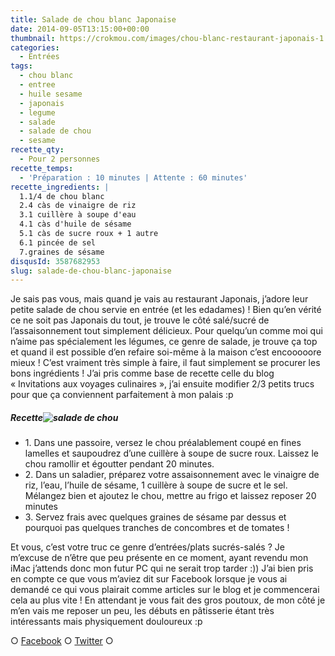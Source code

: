 ```yaml
---
title: Salade de chou blanc Japonaise
date: 2014-09-05T13:15:00+00:00
thumbnail: https://crokmou.com/images/chou-blanc-restaurant-japonais-1.jpg
categories:
  - Entrées
tags:
  - chou blanc
  - entree
  - huile sesame
  - japonais
  - legume
  - salade
  - salade de chou
  - sesame
recette_qty:
  - Pour 2 personnes
recette_temps:
  - 'Préparation : 10 minutes | Attente : 60 minutes'
recette_ingredients: |
  1.1/4 de chou blanc
  2.4 càs de vinaigre de riz
  3.1 cuillère à soupe d'eau
  4.1 càs d'huile de sésame
  5.1 càs de sucre roux + 1 autre
  6.1 pincée de sel
  7.graines de sésame
disqusId: 3587682953
slug: salade-de-chou-blanc-japonaise
---
```


Je sais pas vous, mais quand je vais au restaurant Japonais, j’adore leur petite salade de chou servie en entrée (et les edadames) ! Bien qu’en vérité ce ne soit pas Japonais du tout, je trouve le côté salé/sucré de l’assaisonnement tout simplement délicieux. Pour quelqu’un comme moi qui n’aime pas spécialement les légumes, ce genre de salade, je trouve ça top et quand il est possible d’en refaire soi-même à la maison c’est encooooore mieux ! C’est vraiment très simple à faire, il faut simplement se procurer les bons ingrédients ! J’ai pris comme base de recette celle du blog « Invitations aux voyages culinaires », j’ai ensuite modifier 2/3 petits trucs pour que ça conviennent parfaitement à mon palais :p

##### Recette![salade de chou](http://gbre.cepegra-labs.be/crokmou/wp-content/uploads/2014/09/chou-blanc-restaurant-japonais-300x200.jpg)

* 1\. Dans une passoire, versez le chou préalablement coupé en fines lamelles et saupoudrez d’une cuillère à soupe de sucre roux. Laissez le chou ramollir et égoutter pendant 20 minutes.
* 2\. Dans un saladier, préparez votre assaisonnement avec le vinaigre de riz, l’eau, l’huile de sésame, 1 cuillère à soupe de sucre et le sel. Mélangez bien et ajoutez le chou, mettre au frigo et laissez reposer 20 minutes
* 3\. Servez frais avec quelques graines de sésame par dessus et pourquoi pas quelques tranches de concombres et de tomates !

Et vous, c’est votre truc ce genre d’entrées/plats sucrés-salés ? Je m’excuse de n’être que peu présente en ce moment, ayant revendu mon iMac j’attends donc mon futur PC qui ne serait trop tarder :)) J’ai bien pris en compte ce que vous m’aviez dit sur Facebook lorsque je vous ai demandé ce qui vous plairait comme articles sur le blog et je commencerai cela au plus vite ! En attendant je vous fait des gros poutoux, de mon côté je m’en vais me reposer un peu, les débuts en pâtisserie étant très intéressants mais physiquement douloureux :p

○ [Facebook](https://www.facebook.com/crokmou.blog) ○ [Twitter](https://twitter.com/Crokmou) ○